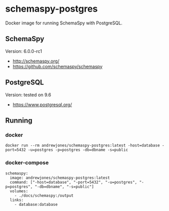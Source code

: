 # schemaspy-postgres

Docker image for running SchemaSpy with PostgreSQL.

## SchemaSpy

Version: 6.0.0-rc1

* http://schemaspy.org/
* https://github.com/schemaspy/schemaspy

## PostgreSQL

Version: tested on 9.6

* https://www.postgresql.org/

## Running

### docker

```
docker run --rm andrewjones/schemaspy-postgres:latest -host=database -port=5432 -u=postgres -p=postgres -db=dbname -s=public
```

### docker-compose

```
schemaspy:
  image: andrewjones/schemaspy-postgres:latest
  command: ["-host=database", "-port=5432", "-u=postgres", "-p=postgres", "-db=dbname", "-s=public"]
  volumes:
    - ./docs/schemaspy:/output
  links:
    - database:database
```
